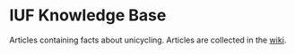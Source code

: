 IUF Knowledge Base
==============

Articles containing facts about unicycling. Articles are collected in the [wiki](https://github.com/iuf/knowledge-base/wiki).
